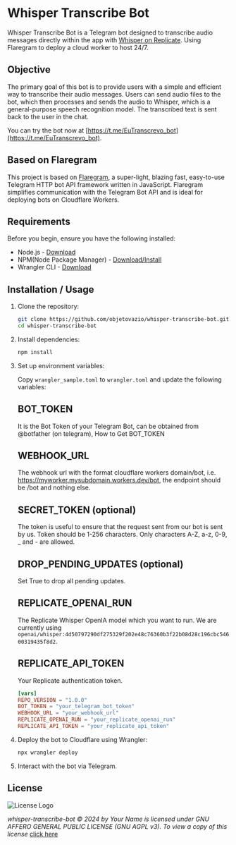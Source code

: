 # Whisper Transcribe Bot

Whisper Transcribe Bot is a Telegram bot designed to transcribe audio messages directly within the app with [Whisper on Replicate](https://replicate.com/openai/whisper). Using Flaregram to deploy a cloud worker to host 24/7.

## Objective

The primary goal of this bot is to provide users with a simple and efficient way to transcribe their audio messages. Users can send audio files to the bot, which then processes and sends the audio to Whisper, which is a general-purpose speech recognition model. The transcribed text is sent back to the user in the chat.

You can try the bot now at [https://t.me/EuTranscrevo_bot](https://t.me/EuTranscrevo_bot).

## Based on Flaregram

This project is based on [Flaregram](https://github.com/adityash4rma/flaregram), a super-light, blazing fast, easy-to-use Telegram HTTP bot API framework written in JavaScript. Flaregram simplifies communication with the Telegram Bot API and is ideal for deploying bots on Cloudflare Workers.

## Requirements

Before you begin, ensure you have the following installed:

- Node.js - [Download](https://nodejs.org/)
- NPM(Node Package Manager) - [Download/Install](https://www.npmjs.com/get-npm)
- Wrangler CLI - [Download](https://developers.cloudflare.com/workers/cli-wrangler/install-update)

## Installation / Usage

1. Clone the repository:
    ```sh
    git clone https://github.com/objetovazio/whisper-transcribe-bot.git
    cd whisper-transcribe-bot
    ```

2. Install dependencies:
    ```sh
    npm install
    ```

3. Set up environment variables:

   Copy `wrangler_sample.toml` to `wrangler.toml` and update the following variables:

   ## BOT_TOKEN
   It is the Bot Token of your Telegram Bot, can be obtained from @botfather (on telegram), How to Get BOT_TOKEN
 
   ## WEBHOOK_URL
   The webhook url with the format cloudflare workers domain/bot, i.e. https://myworker.mysubdomain.workers.dev/bot, the endpoint should be /bot   and nothing else.
 
   ## SECRET_TOKEN (optional)
   The token is useful to ensure that the request sent from our bot is sent by us. Token should be 1-256 characters. Only characters A-Z, a-z, 0-9,  _ and - are allowed.
 
   ## DROP_PENDING_UPDATES (optional)
   Set True to drop all pending updates.

   ## REPLICATE_OPENAI_RUN
   The Replicate Whisper OpenIA model which you want to run. We are currently using ```openai/whisper:4d50797290df275329f202e48c76360b3f22b08d28c196cbc54600319435f8d2```.
   
   ## REPLICATE_API_TOKEN
   Your Replicate authentication token.

   ```toml
   [vars]
   REPO_VERSION = "1.0.0"
   BOT_TOKEN = "your_telegram_bot_token"
   WEBHOOK_URL = "your_webhook_url"
   REPLICATE_OPENAI_RUN = "your_replicate_openai_run"
   REPLICATE_API_TOKEN = "your_replicate_api_token"

4. Deploy the bot to Cloudflare using Wrangler:
    ```sh
    npx wrangler deploy
    ```

5. Interact with the bot via Telegram.

## License

![License Logo](https://www.gnu.org/graphics/agplv3-with-text-162x68.png)

_whisper-transcribe-bot © 2024 by Your Name is licensed under GNU AFFERO GENERAL PUBLIC LICENSE (GNU AGPL v3). To view a copy of this license_ [click here](https://www.gnu.org/licenses/agpl-3.0.en.html)
